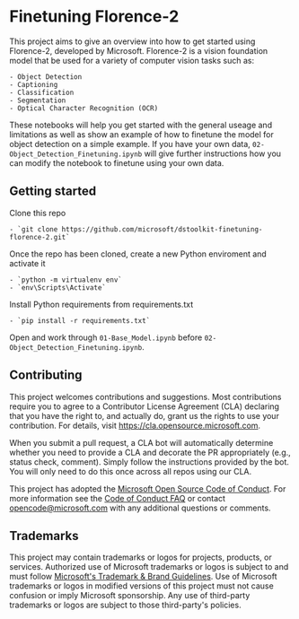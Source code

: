 # Finetuning Florence-2
This project aims to give an overview into how to get started using Florence-2, developed by Microsoft.
Florence-2 is a vision foundation model that be used for a variety of computer vision tasks such as:
    
    - Object Detection
    - Captioning
    - Classification
    - Segmentation
    - Optical Character Recognition (OCR)

These notebooks will help you get started with the general useage and limitations as well as show an
example of how to finetune the model for object detection on a simple example. If you have your own data,
`02-Object_Detection_Finetuning.ipynb` will give further instructions how you can modify the notebook to
finetune using your own data.

## Getting started

Clone this repo 

    - `git clone https://github.com/microsoft/dstoolkit-finetuning-florence-2.git`

Once the repo has been cloned, create a new Python enviroment and activate it
    
    - `python -m virtualenv env`
    - `env\Scripts\Activate`

Install Python requirements from requirements.txt
    
    - `pip install -r requirements.txt`

Open and work through `01-Base_Model.ipynb` before `02-Object_Detection_Finetuning.ipynb`.
    
## Contributing

This project welcomes contributions and suggestions.  Most contributions require you to agree to a
Contributor License Agreement (CLA) declaring that you have the right to, and actually do, grant us
the rights to use your contribution. For details, visit https://cla.opensource.microsoft.com.

When you submit a pull request, a CLA bot will automatically determine whether you need to provide
a CLA and decorate the PR appropriately (e.g., status check, comment). Simply follow the instructions
provided by the bot. You will only need to do this once across all repos using our CLA.

This project has adopted the [Microsoft Open Source Code of Conduct](https://opensource.microsoft.com/codeofconduct/).
For more information see the [Code of Conduct FAQ](https://opensource.microsoft.com/codeofconduct/faq/) or
contact [opencode@microsoft.com](mailto:opencode@microsoft.com) with any additional questions or comments.

## Trademarks

This project may contain trademarks or logos for projects, products, or services. Authorized use of Microsoft 
trademarks or logos is subject to and must follow 
[Microsoft's Trademark & Brand Guidelines](https://www.microsoft.com/en-us/legal/intellectualproperty/trademarks/usage/general).
Use of Microsoft trademarks or logos in modified versions of this project must not cause confusion or imply Microsoft sponsorship.
Any use of third-party trademarks or logos are subject to those third-party's policies.
